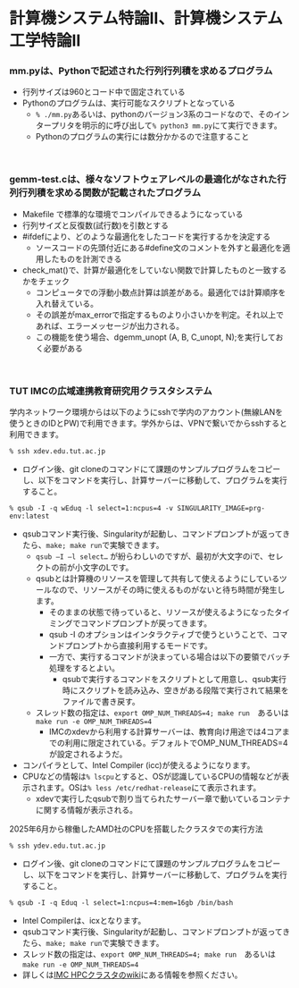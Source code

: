 # 計算機システム特論II、計算機システム工学特論II

### mm.pyは、Pythonで記述された行列行列積を求めるプログラム
- 行列サイズは960とコード中で固定されている
- Pythonのプログラムは、実行可能なスクリプトとなっている
  - `% ./mm.py`あるいは、pythonのバージョン3系のコードなので、そのインタープリタを明示的に呼び出して`% python3 mm.py`にて実行できます。
  - Pythonのプログラムの実行には数分かかるので注意すること
  
<br>

### gemm-test.cは、様々なソフトウェアレベルの最適化がなされた行列行列積を求める関数が記載されたプログラム
- Makefile で標準的な環境でコンパイルできるようになっている
- 行列サイズと反復数(試行数)を引数とする
- #ifdefにより、どのような最適化をしたコードを実行するかを決定する
  - ソースコードの先頭付近にある#define文のコメントを外すと最適化を適用したものを計測できる
- check_mat()で、計算が最適化をしていない関数で計算したものと一致するかをチェック
  - コンピュータでの浮動小数点計算は誤差がある。最適化では計算順序を入れ替えている。
  - その誤差がmax_errorで指定するものより小さいかを判定。それ以上であれば、エラーメッセージが出力される。
  - この機能を使う場合、dgemm_unopt (A, B, C_unopt, N);を実行しておく必要がある

<br>

### TUT IMCの広域連携教育研究用クラスタシステム
学内ネットワーク環境からは以下のようにsshで学内のアカウント(無線LANを使うときのIDとPW)で利用できます。学外からは、VPNで繋いでからsshすると利用できます。
```
% ssh xdev.edu.tut.ac.jp
```
- ログイン後、git cloneのコマンドにて課題のサンプルプログラムをコピーし、以下をコマンドを実行し、計算サーバーに移動して、プログラムを実行すること。
```
% qsub -I -q wEduq -l select=1:ncpus=4 -v SINGULARITY_IMAGE=prg-env:latest
```
- qsubコマンド実行後、Singularityが起動し、コマンドプロンプトが返ってきたら、`make; make run`で実験できます。
  - `qsub –I –l select…` が紛らわしいのですが、最初が大文字のiで、セレクトの前が小文字のLです。
  - qsubとは計算機のリソースを管理して共有して使えるようにしているツールなので、リソースがその時に使えるものがないと待ち時間が発生します。
      - そのままの状態で待っていると、リソースが使えるようになったタイミングでコマンドプロンプトが戻ってきます。
      - qsub -I のオプションはインタラクティブで使うということで、コマンドプロンプトから直接利用するモードです。
      - 一方で、実行するコマンドが決まっている場合は以下の要領でバッチ処理をするとよい。
        - qsubで実行するコマンドをスクリプトとして用意し、qsub実行時にスクリプトを読み込み、空きがある段階で実行されて結果をファイルで書き戻す。
  - スレッド数の指定は、`export OMP_NUM_THREADS=4; make run`　あるいは　`make run -e OMP_NUM_THREADS=4`
    - IMCのxdevから利用する計算サーバーは、教育向け用途では4コアまでの利用に限定されている。デフォルトでOMP_NUM_THREADS=4が設定されるようだ。
- コンパイラとして、Intel Compiler (icc)が使えるようになります。
- CPUなどの情報は`% lscpu`とすると、OSが認識しているCPUの情報などが表示されます。OSは`% less /etc/redhat-release`にて表示されます。
  - xdevで実行したqsubで割り当てられたサーバー章で動いているコンテナに関する情報が表示される。


2025年6月から稼働したAMD社のCPUを搭載したクラスタでの実行方法
```
% ssh ydev.edu.tut.ac.jp
```
- ログイン後、git cloneのコマンドにて課題のサンプルプログラムをコピーし、以下をコマンドを実行し、計算サーバーに移動して、プログラムを実行すること。
```
% qsub -I -q Eduq -l select=1:ncpus=4:mem=16gb /bin/bash
```
- Intel Compilerは、icxとなります。
- qsubコマンド実行後、Singularityが起動し、コマンドプロンプトが返ってきたら、`make; make run`で実験できます。
- スレッド数の指定は、`export OMP_NUM_THREADS=4; make run`　あるいは　`make run -e OMP_NUM_THREADS=4`
- 詳しくは[IMC HPCクラスタのwiki](https://hpcportal.imc.tut.ac.jp/wiki/)にある情報を参照ください。
